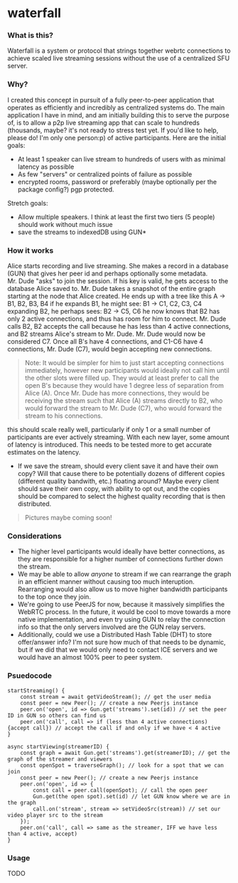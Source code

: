 # waterfall

### What is this?
Waterfall is a system or protocol that strings together webrtc connections to achieve scaled live streaming sessions without the use of a centralized SFU server. 

### Why?
I created this concept in pursuit of a fully peer-to-peer application that operates as efficiently and incredibly as centralized systems do. The main application I have in mind, and am initially building this to serve the purpose of, is to allow a p2p live streaming app that can scale to hundreds (thousands, maybe? it's not ready to stress test yet. If you'd like to help, please do! I'm only one person:p) of active participants. Here are the initial goals:
- At least 1 speaker can live stream to hundreds of users with as minimal latency as possible
- As few "servers" or centralized points of failure as possible
- encrypted rooms, password or preferably (maybe optionally per the package config?) pgp protected.  

Stretch goals:
- Allow multiple speakers. I think at least the first two tiers (5 people) should work without much issue
- save the streams to indexedDB using GUN*

### How it works
Alice starts recording and live streaming. She makes a record in a database (GUN) that gives her peer id and perhaps optionally some metadata.<br/>
Mr. Dude "asks" to join the session. If his key is valid, he gets access to the database Alice saved to.
Mr. Dude takes a snapshot of the entire graph starting at the node that Alice created.
He ends up with a tree like this
A -> B1, B2, B3, B4
if he expands B1, he might see:
B1 -> C1, C2, C3, C4
expanding B2, he perhaps sees:
B2 -> C5, C6
he now knows that B2 has only 2 active connections, and thus has room for him to connect.
Mr. Dude calls B2, B2 accepts the call because he has less than 4 active connections, and B2 streams Alice's stream to Mr. Dude. Mr. Dude would now be considered C7. Once all B's have 4 connections, and C1-C6 have 4 connections, Mr. Dude (C7), would begin accepting new connections. 
> Note: It would be simpler for him to just start accepting connections immediately, however new participants would ideally not call him until the other slots were filled up. They would at least prefer to call the open B's because they would have 1 degree less of separation from Alice (A).
Once Mr. Dude has more connections, they would be receiving the stream such that Alice (A) streams directly to B2, who would forward the stream to Mr. Dude (C7), who would forward the stream to his connections.

this should scale really well, particularly if only 1 or a small number of participants are ever actively streaming.
With each new layer, some amount of latency is introduced. This needs to be tested more to get accurate estimates on the latency.


* If we save the stream, should every client save it and have their own copy? Will that cause there to be potentially dozens of different copies (different quality bandwith, etc.) floating around? Maybe every client should save their own copy, with ability to opt out, and the copies should be compared to select the highest quality recording that is then distributed. 

> Pictures maybe coming soon! 

### Considerations
- The higher level participants would ideally have better connections, as they are responsible for a higher number of connections further down the stream.
- We may be able to allow _anyone_ to stream if we can rearrange the graph in an efficient manner without causing too much interuption. Rearranging would also allow us to move higher bandwidth participants to the top once they join.
- We're going to use PeerJS for now, because it massively simplifies the WebRTC process. In the future, it would be cool to move towards a more native implementation, and even try using GUN to relay the connection info so that the only servers involved are the GUN relay servers. 
- Additionally, could we use a Distributed Hash Table (DHT) to store offer/answer info? I'm not sure how much of that needs to be dynamic, but if we did that we would only need to contact ICE servers and we would have an almost 100% peer to peer system.

### Psuedocode
```
startStreaming() {
    const stream = await getVideoStream(); // get the user media 
    const peer = new Peer(); // create a new Peerjs instance
    peer.on('open', id => Gun.get('streams').set(id)) // set the peer ID in GUN so others can find us
    peer.on('call', call => if (less than 4 active connections) {accept call}) // accept the call if and only if we have < 4 active
}
```
```
async startViewing(streamerID) {
    const graph = await Gun.get('streams').get(streamerID); // get the graph of the streamer and viewers
    const openSpot = traverseGraph(); // look for a spot that we can join
    const peer = new Peer(); // create a new Peerjs instance
    peer.on('open', id => {
        const call = peer.call(openSpot); // call the open peer
        Gun.get(the open spot).set(id) // let GUN know where we are in the graph
        call.on('stream', stream => setVideoSrc(stream)) // set our video player src to the stream
    });
    peer.on('call', call => same as the streamer, IFF we have less than 4 active, accept)
}
```

### Usage
TODO
